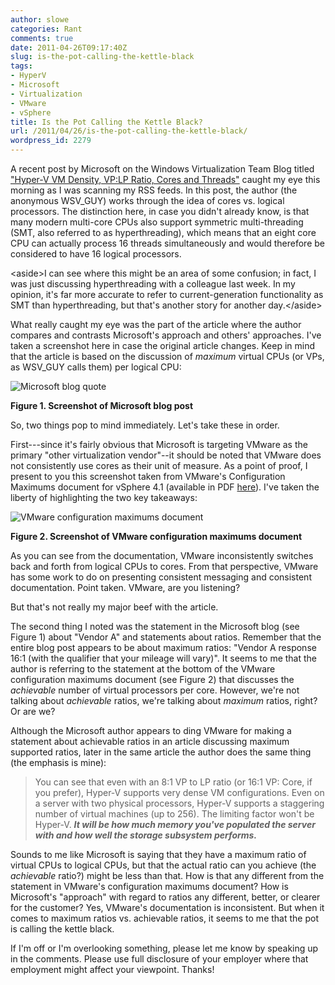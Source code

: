 ```yaml
---
author: slowe
categories: Rant
comments: true
date: 2011-04-26T09:17:40Z
slug: is-the-pot-calling-the-kettle-black
tags:
- HyperV
- Microsoft
- Virtualization
- VMware
- vSphere
title: Is the Pot Calling the Kettle Black?
url: /2011/04/26/is-the-pot-calling-the-kettle-black/
wordpress_id: 2279
---
```


A recent post by Microsoft on the Windows Virtualization Team Blog titled ["Hyper-V VM Density, VP:LP Ratio, Cores and Threads"](http://blogs.technet.com/b/virtualization/archive/2011/04/25/hyper-v-vm-density-vp-lp-ratio-cores-and-threads.aspx) caught my eye this morning as I was scanning my RSS feeds. In this post, the author (the anonymous WSV_GUY) works through the idea of cores vs. logical processors. The distinction here, in case you didn't already know, is that many modern multi-core CPUs also support symmetric multi-threading (SMT, also referred to as hyperthreading), which means that an eight core CPU can actually process 16 threads simultaneously and would therefore be considered to have 16 logical processors.

&lt;aside&gt;I can see where this might be an area of some confusion; in fact, I was just discussing hyperthreading with a colleague last week. In my opinion, it's far more accurate to refer to current-generation functionality as SMT than hyperthreading, but that's another story for another day.&lt;/aside&gt;

What really caught my eye was the part of the article where the author compares and contrasts Microsoft's approach and others' approaches. I've taken a screenshot here in case the original article changes. Keep in mind that the article is based on the discussion of _maximum_ virtual CPUs (or VPs, as WSV_GUY calls them) per logical CPU:

![Microsoft blog quote](/public/img/wsv-article-quote.png)  

**Figure 1. Screenshot of Microsoft blog post**

So, two things pop to mind immediately. Let's take these in order.

First---since it's fairly obvious that Microsoft is targeting VMware as the primary "other virtualization vendor"--it should be noted that VMware does not consistently use cores as their unit of measure. As a point of proof, I present to you this screenshot taken from VMware's Configuration Maximums document for vSphere 4.1 (available in PDF [here](http://www.vmware.com/pdf/vsphere4/r41/vsp_41_config_max.pdf)). I've taken the liberty of highlighting the two key takeaways:

![VMware configuration maximums document](/public/img/vmw-config-max-shot.png)  

**Figure 2. Screenshot of VMware configuration maximums document**

As you can see from the documentation, VMware inconsistently switches back and forth from logical CPUs to cores. From that perspective, VMware has some work to do on presenting consistent messaging and consistent documentation. Point taken. VMware, are you listening?

But that's not really my major beef with the article.

The second thing I noted was the statement in the Microsoft blog (see Figure 1) about "Vendor A" and statements about ratios. Remember that the entire blog post appears to be about maximum ratios: "Vendor A response 16:1 (with the qualifier that your mileage will vary)". It seems to me that the author is referring to the statement at the bottom of the VMware configuration maximums document (see Figure 2) that discusses the _achievable_ number of virtual processors per core. However, we're not talking about _achievable_ ratios, we're talking about _maximum_ ratios, right? Or are we?

Although the Microsoft author appears to ding VMware for making a statement about achievable ratios in an article discussing maximum supported ratios, later in the same article the author does the same thing (the emphasis is mine):

>You can see that even with an 8:1 VP to LP ratio (or 16:1 VP: Core, if you prefer), Hyper-V supports very dense VM configurations. Even on a server with two physical processors, Hyper-V supports a staggering number of virtual machines (up to 256). The limiting factor won't be Hyper-V. **_It will be how much memory you've populated the server with and how well the storage subsystem performs._**

Sounds to me like Microsoft is saying that they have a maximum ratio of virtual CPUs to logical CPUs, but that the actual ratio can you achieve (the _achievable_ ratio?) might be less than that. How is that any different from the statement in VMware's configuration maximums document? How is Microsoft's "approach" with regard to ratios any different, better, or clearer for the customer? Yes, VMware's documentation is inconsistent. But when it comes to maximum ratios vs. achievable ratios, it seems to me that the pot is calling the kettle black.

If I'm off or I'm overlooking something, please let me know by speaking up in the comments. Please use full disclosure of your employer where that employment might affect your viewpoint. Thanks!
